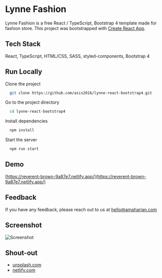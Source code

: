 # Lynne Fashion
Lynne Fashion is a free React / TypeScript, Bootstrap 4 template made for fashion store. This project was bootstrapped with [Create React App](https://github.com/facebook/create-react-app).


## Tech Stack
React, TypeScript, HTML/CSS, SASS, styled-components, Bootstrap 4

  
## Run Locally

Clone the project

```bash
  git clone https://github.com/asis2016/lynne-react-bootstrap4.git
```

Go to the project directory

```bash
  cd lynne-react-bootstrap4
```

Install dependencies

```bash
  npm install
```

Start the server

```bash
  npm run start
```

  
## Demo

[https://reverent-brown-9a87e7.netlify.app/](https://reverent-brown-9a87e7.netlify.app/)
  
## Feedback
If you have any feedback, please reach out to us at hello@amaharjan.com
 

## Screenshot
![Screenshot](/screenshots/screenshot.png)

## Shout-out

 - [unsplash.com](https://unsplash.com/)
 - [netlify.com](https://www.netlify.com/)

